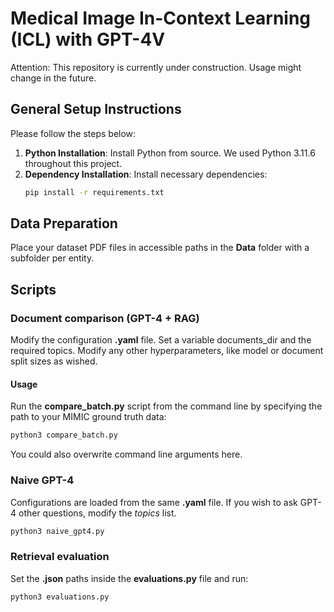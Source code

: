 # Medical Image In-Context Learning (ICL) with GPT-4V 
Attention: This repository is currently under construction. Usage might change in the future. 

## General Setup Instructions

Please follow the steps below:

1. **Python Installation**: Install Python from source. We used Python 3.11.6 throughout this project. 
2. **Dependency Installation**: Install necessary dependencies:
   ```bash
   pip install -r requirements.txt
   ```
   
## Data Preparation

Place your dataset PDF files in accessible paths in the **Data** folder with a subfolder per entity. 

## Scripts

### Document comparison (GPT-4 + RAG)
Modify the configuration **.yaml** file. Set a variable documents_dir and the required topics.
Modify any other hyperparameters, like model or document split sizes as wished. 

#### Usage
Run the **compare_batch.py** script from the command line by specifying the path to your MIMIC ground truth data:
    
```bash
python3 compare_batch.py
```

You could also overwrite command line arguments here.

### Naive GPT-4
Configurations are loaded from the same **.yaml** file. If you wish to ask GPT-4 other questions, modify the *topics* list. 
    
```bash
python3 naive_gpt4.py
```

### Retrieval evaluation
Set the **.json** paths inside the **evaluations.py** file and run:
    
```bash
python3 evaluations.py
```

